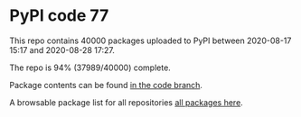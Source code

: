 # PyPI code 77

This repo contains 40000 packages uploaded to PyPI between 
2020-08-17 15:17 and 2020-08-28 17:27.

The repo is 94% (37989/40000) complete.

Package contents can be found [in the code branch](https://github.com/pypi-data/pypi-mirror-77/tree/code/packages).

A browsable package list for all repositories [all packages here](https://pypi-data.github.io/website/repositories/pypi-mirror-77).


